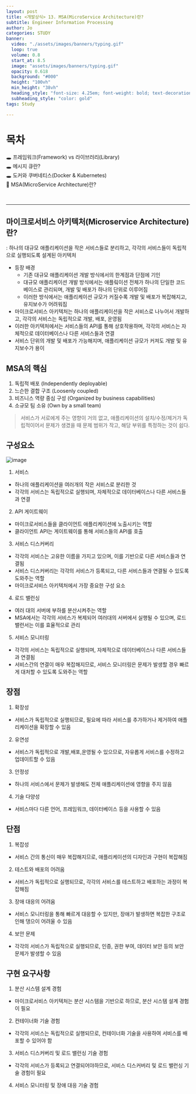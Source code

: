 ```yaml
---
layout: post
title: <개발상식> 13. MSA(MicroService Architecture)란?
subtitle: Engineer Information Processing
author: Jo
categories: STUDY
banner:
  video: "./assets/images/banners/typing.gif"
  loop: true
  volume: 0.8
  start_at: 8.5
  image: "assets/images/banners/typing.gif"
  opacity: 0.618
  background: "#000"
  height: "100vh"
  min_height: "38vh"
  heading_style: "font-size: 4.25em; font-weight: bold; text-decoration: underline"
  subheading_style: "color: gold"
tags: Study

---
```


# 목차
🕳 프레임워크(Framework) vs 라이브러리(Library) <br>
🕳 메시지 큐란? <br>
🕳 도커와 쿠버네티스(Docker & Kubernetes) <br>
📌 MSA(MicroService Architecture)란? <br>

<br>
<hr>


## 마이크로서비스 아키텍처(Microservice Architecture)란?
: 하나의 대규모 애플리케이션을 작은 서비스들로 분리하고, 각각의 서비스들이 독립적으로 실행되도록 설계된 아키텍처
- 등장 배경
  - 기존 대규모 애플리케이션 개발 방식에서의 한계점과 단점에 기인
  - 대규모 애플리케이션 개발 방식에서는 애플맄이션 전체가 하나의 단일한 코드 베이스로 관리되며, 개발 및 배포가 하나의 단위로 이루어짐
  - 이러한 방식에서는 애플리케이션 규모가 커질수록 개발 및 배포가 복잡해지고, 유지보수가 어려워짐
- 마이크로서비스 아키텍처는 하나의 애플리케이션을 작은 서비스로 나누어서 개발하고, 각각의 서비스는 독립적으로 개발, 배포, 운영됨
- 이러한 아키텍처에서는 서비스들의 API를 통해 상호작용하며, 각각의 서비스는 자체적으로 데이터베이스나 다른 서비스들과 연결
- 서비스 단위의 개발 및 배포가 가능해지며, 애플리케이션 규모가 커져도 개발 및 유지보수가 용이

## MSA의 핵심
1. 독립적 배포 (Independently deployable)
2. 느슨한 결합 구조 (Loosenly coupled)
3. 비즈니스 역량 중심 구성 (Organized by business capabilities)
4. 소규모 팀 소유 (Own by a small team)
> 서비스가 서로에게 주는 영향이 거의 없고, 애플리케이션의 설치/수정/제거가 독립적이어서
> 문제가 생겼을 때 문제 범위가 작고, 해당 부위를 특정하는 것이 쉽다.

## 구성요소
![image](https://github.com/CheeseYoung/Cheeseyoung.github.io/assets/132384527/ebde1303-2441-4af1-a268-2bdf0a080a38)
1. 서비스
  - 하나의 애플리케이션을 여러개의 작은 서비스로 분리한 것
  - 각각의 서비스는 독립적으로 실행되며, 자체적으로 데이터베이스나 다른 서비스들과 연결
2. API 게이트웨이
  - 마이크로서비스들을 클라이언트 애플리케이션에 노출시키는 역할
  - 클라이언트 API는 게이트웨이를 통해 서비스들의 API를 호출
3. 서비스 디스커버리
  - 각각의 서비스는 고유한 이름을 가지고 있으며, 이를 기반으로 다른 서비스들과 연결됨
  - 서비스 디스커버리는 각각의 서비스가 등록되고, 다른 서비스들과 연결될 수 있도록 도와주는 역할
  - 마이크로서비스 아키텍처에서 가장 중요한 구성 요소
4. 로드 밸런싱
  - 여러 대의 서버에 부하를 분산시켜주는 역할
  - MSA에서는 각각의 서비스가 복제되어 여러대의 서버에서 실행될 수 있으며, 로드 밸런서는 이를 효율적으로 관리
5. 서비스 모니터링
  - 각각의 서비스는 독립적으로 실행되며, 자체적으로 데이터베이스나 다른 서비스들과 연결됨
  - 서비스간의 연결이 매우 복잡해지므로, 서비스 모니터링은 문제가 발생할 경우 빠르게 대처할 수 있도록 도와주는 역할

## 장점
1. 확장성
  - 서비스가 독립적으로 실행되므로, 필요에 따라 서비스를 추가하거나 제거하여 애플리케이션을 확장할 수 있음
2. 유연성
  - 서비스가 독립적으로 개발,배포,운영될 수 있으므로, 자유롭게 서비스를 수정하고 업데이트할 수 있음
3. 안정성
  - 하나의 서비스에서 문제가 발생해도 전체 애플리케이션에 영향을 주지 않음
4. 기술 다양성
  - 서비스마다 다른 언어, 프레임워크, 데이터베이스 등을 사용할 수 있음

## 단점
1. 복잡성
  - 서비스 간의 통신이 매우 복잡해지므로, 애플리케이션의 디자인과 구현이 복잡해짐
2. 테스트와 배포의 어려움
  - 서비스가 독립적으로 실행되므로, 각각의 서비스를 테스트하고 배포하는 과정이 복잡해짐
3. 장애 대응의 어려움
  - 서비스 모니터링을 통해 빠르게 대응할 수 있지만, 장애가 발생하면 복잡한 구조로 인해 댕으이 어려울 수 있음
4. 보안 문제
  - 각각의 서비스가 독립적으로 실행되므로, 인증, 권한 부여, 데이터 보안 등의 보안 문제가 발생할 수 있음

## 구현 요구사항
1. 분산 시스템 설계 경험
  - 마이크로서비스 아키텍처는 분산 시스템을 기반으로 하므로, 분산 시스템 설계 경험이 필요
2. 컨테이너화 기술 경험
  - 각각의 서비스는 독립적으로 실행되므로, 컨테이너화 기술을 사용하여 서비스를 배포할 수 있어야 함
3. 서비스 디스커버리 및 로드 밸런싱 기술 경험
  - 각각의 서비스가 등록되고 연결되어야하므로, 서비스 디스커버리 및 로드 밸런싱 기술 경험이 필요
4. 서비스 모니터링 및 장애 대응 기술 경험












